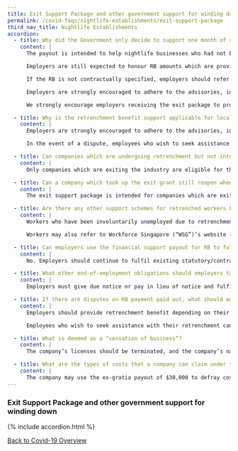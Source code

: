 ```yaml
---
title: Exit Support Package and other government support for winding down
permalink: /covid-faqs/nightlife-establishments/exit-support-package
third_nav_title: Nightlife Establishments
accordion:
  - title: Why did the Government only decide to support one month of retrenchment benefit (RB)? Would the one month of support fulfil employers’ full obligations towards RB?
    content: |
      The payout is intended to help nightlife businesses who had not been allowed to operate, defray a portion of their retrenchment benefit to be paid to affected local employees during this challenging period. It is not intended to replace employers’ contractual obligations.

      Employers are still expected to honour RB amounts which are provided for in the employment contract, memoranda of understanding or collective agreement (for unionised companies) which are contractual entitlements. If unable to do so due to the financial circumstances, employers should negotiate with the unions/employees on a mutually acceptable retrenchment benefit package.

      If the RB is not contractually specified, employers should refer to the Ministry of Manpower (“MOM”)’s [“Tripartite Advisory on Managing Excess Manpower and Responsible Retrenchment”](http://www.mom.gov.sg/TAMEM){:target="_blank"} and [“Advisory on retrenchment benefit payable to retrenched employees as a result of business difficulties due to COVID-19”](https://www.mom.gov.sg/covid-19/advisory-on-retrenchment-benefit-to-retrenched-employees){:target="_blank"} in deciding on the quantum of RB.

      Employers are strongly encouraged to adhere to the advisories, including the provision of RB to help affected employees while they search for employment.

      We strongly encourage employers receiving the exit package to provide retrenchment benefit beyond the limits of the financial support provided by the Government.

  - title: Why is the retrenchment benefit support applicable for local employees only? What about foreign employees that have been retrenched?
    content: |
      Employers are strongly encouraged to adhere to the advisories, including to provide retrenchment benefits to help all affected employees, both local and foreign.

      In the event of a dispute, employees who wish to seek assistance can approach MOM for assistance. Employees with contractual claims (i.e. retrenchment benefit spelt out in the employment contract or collective agreement) for retrenchment benefit will be referred to the Tripartite Alliance for Dispute Management to file their claims. More details can be found [here](https://www.mom.gov.sg/covid-19/frequently-asked-questions/retrenchment-benefit){:target="_blank"}.

  - title: Can companies which are undergoing retrenchment but not intending to exit the industry still qualify for the retrenchment benefit support?
    content: |
      Only companies which are exiting the industry are eligible for the retrenchment benefit support. Companies which are currently participating in the pilot or suspending operations temporarily will not qualify.

  - title: Can a company which took up the exit grant still reopen when restrictions on nightlife establishments relax in the future?
    content: |
      The exit support package is intended for companies which are exiting from the industry. Companies which took up the exit support will not be allowed to participate in the pilot or reopen as a nightlife business for the next 12 months. Companies should consider the options and make their own business assessment before application.

  - title: Are there any other support schemes for retrenched workers by the Government?
    content: |
      Workers who have been involuntarily unemployed due to retrenchment or contract termination, or are currently experiencing salary reduction due to cost-cutting measures, may apply for the COVID-19 Support Grant by the Ministry of Social and Family Development (“MSF”) [here](https://www.msf.gov.sg/assistance/pages/covid19relief.aspx#CSG). More details of the grant, including the eligibility criteria can be found on MSF’s website [here](https://www.msf.gov.sg/assistance/Pages/covid19relief.aspx){:target="_blank"}.

      Workers may also refer to Workforce Singapore (“WSG”)’s website [here](https://content.mycareersfuture.sg/career-restarter-programme-c/){:target="_blank"} for resources on seeking alternative employment.

  - title: Can employers use the financial support payout for RB to fulfil other employment obligations e.g. outstanding salary?
    content: |
      No. Employers should continue to fulfil existing statutory/contractual obligations using their own finances. Failure to pay salary constitutes an offence under the Employment Act.

  - title: What other end-of-employment obligations should employers take note of?
    content: |
      Employers must give due notice or pay in lieu of notice and fulfil all other contractual obligations e.g. annual leave encashment, notice pay, before ending the employment relationship.

  - title: If there are disputes on RB payment paid out, what should employers/employees do?
    content: |
      Employers should provide retrenchment benefit depending on their financial position and adhere to the [“Tripartite Advisory on Managing Excess Manpower and Responsible Retrenchment”](http://www.mom.gov.sg/TAMEM){:target="_blank"} and [“Advisory on retrenchment benefit payable to retrenched employees as a result of business difficulties due to COVID-19”](https://www.mom.gov.sg/covid-19/advisory-on-retrenchment-benefit-to-retrenched-employees){:target="_blank"}.

      Employees who wish to seek assistance with their retrenchment can approach MOM. Employees with contractual claims (i.e. retrenchment benefit spelt out in the employment contract or collective agreement) for retrenchment benefit will be referred to the Tripartite Alliance for Dispute Management to file their claims.

  - title: What is deemed as a “cessation of business”?
    content: |
      The company’s licenses should be terminated, and the company’s name should be struck off from the register of the Accounting and Corporate Regulatory Authority (“ACRA”). The company should submit (i) proof of rescission of operating licenses and (ii) notices and filings indicating commencement of strike-off or wind-up process (e.g. strike off notice from ACRA) within 3 months of receiving the letter of offer. Please refer to the ACRA website [here](https://www.acra.gov.sg/how-to-guides/closing-a-company/closing-a-local-company){:target="_blank"} for details on closing a company in Singapore.

  - title: What are the types of costs that a company can claim under the ex-gratia support?
    content: |
      The company may use the ex-gratia payout of $30,000 to defray costs associated with the cessation of business, including but not limited to early lease terminations costs, reinstatement costs, and labour-related costs. 
---
```


### Exit Support Package and other government support for winding down

{% include accordion.html %}

[Back to Covid-19 Overview](/covid/)
